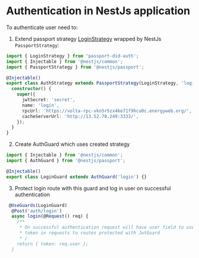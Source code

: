 # Authentication in NestJs application

To authenticate user need to:

1. Extend passport strategy [LoginStrategy](../api/classes/loginstrategy.md) wrapped by NestJs `PassportStrategy`:

``` typescript
import { LoginStrategy } from 'passport-did-auth';
import { Injectable } from '@nestjs/common';
import { PassportStrategy } from '@nestjs/passport';

@Injectable()
export class AuthStrategy extends PassportStrategy(LoginStrategy, 'login') {
  constructor() {
    super({
      jwtSecret: 'secret',
      name: 'login',
      rpcUrl: 'https://volta-rpc-vkn5r5zx4ke71f9hcu0c.energyweb.org/', // for testing
      cacheServerUrl: 'http://13.52.78.249:3333/',
    });
  }
}
```

2. Create AuthGuard which uses created strategy

``` typescript
import { Injectable } from '@nestjs/common';
import { AuthGuard } from '@nestjs/passport';

@Injectable()
export class LoginGuard extends AuthGuard('login') {}
```

3. Protect login route with this guard and log in user on successful authentication 

``` typescript
 @UseGuards(LoginGuard)
  @Post('auth/login')
  async login(@Request() req) {
    /**
     * On successful authentication request will have user field to use as jwt
     * token in requests to routes protected with JwtGuard
     * /
    return { token: req.user };
  }
```
